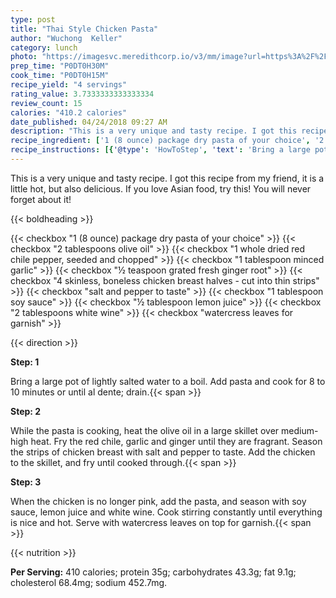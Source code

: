 ```yaml
---
type: post
title: "Thai Style Chicken Pasta"
author: "Wuchong  Keller"
category: lunch
photo: "https://imagesvc.meredithcorp.io/v3/mm/image?url=https%3A%2F%2Fimages.media-allrecipes.com%2Fuserphotos%2F781255.jpg"
prep_time: "P0DT0H30M"
cook_time: "P0DT0H15M"
recipe_yield: "4 servings"
rating_value: 3.7333333333333334
review_count: 15
calories: "410.2 calories"
date_published: 04/24/2018 09:27 AM
description: "This is a very unique and tasty recipe. I got this recipe from my friend, it is a little hot, but also delicious. If you love Asian food, try this! You will never forget about it!"
recipe_ingredient: ['1 (8 ounce) package dry pasta of your choice', '2 tablespoons olive oil', '1 whole dried red chile pepper, seeded and chopped', '1 tablespoon minced garlic', '½ teaspoon grated fresh ginger root', '4 skinless, boneless chicken breast halves - cut into thin strips', 'salt and pepper to taste', '1 tablespoon soy sauce', '½ tablespoon lemon juice', '2 tablespoons white wine', 'watercress leaves for garnish']
recipe_instructions: [{'@type': 'HowToStep', 'text': 'Bring a large pot of lightly salted water to a boil. Add pasta and cook for 8 to 10 minutes or until al dente; drain.\n'}, {'@type': 'HowToStep', 'text': 'While the pasta is cooking, heat the olive oil in a large skillet over medium-high heat. Fry the red chile, garlic and ginger until they are fragrant. Season the strips of chicken breast with salt and pepper to taste. Add the chicken to the skillet, and fry  until cooked through.\n'}, {'@type': 'HowToStep', 'text': 'When the chicken is no longer pink, add the pasta, and season with soy sauce, lemon juice and white wine. Cook stirring constantly until everything is nice and hot. Serve with watercress leaves on top for garnish.\n'}]
---
```


This is a very unique and tasty recipe. I got this recipe from my friend, it is a little hot, but also delicious. If you love Asian food, try this! You will never forget about it! 

{{< boldheading >}}

{{< checkbox "1 (8 ounce) package dry pasta of your choice" >}}
{{< checkbox "2 tablespoons olive oil" >}}
{{< checkbox "1  whole dried red chile pepper, seeded and chopped" >}}
{{< checkbox "1 tablespoon minced garlic" >}}
{{< checkbox "½ teaspoon grated fresh ginger root" >}}
{{< checkbox "4  skinless, boneless chicken breast halves - cut into thin strips" >}}
{{< checkbox "salt and pepper to taste" >}}
{{< checkbox "1 tablespoon soy sauce" >}}
{{< checkbox "½ tablespoon lemon juice" >}}
{{< checkbox "2 tablespoons white wine" >}}
{{< checkbox "watercress leaves for garnish" >}}


{{< direction >}}

**Step: 1**

Bring a large pot of lightly salted water to a boil. Add pasta and cook for 8 to 10 minutes or until al dente; drain.{{< span >}}

**Step: 2**

While the pasta is cooking, heat the olive oil in a large skillet over medium-high heat. Fry the red chile, garlic and ginger until they are fragrant. Season the strips of chicken breast with salt and pepper to taste. Add the chicken to the skillet, and fry  until cooked through.{{< span >}}

**Step: 3**

When the chicken is no longer pink, add the pasta, and season with soy sauce, lemon juice and white wine. Cook stirring constantly until everything is nice and hot. Serve with watercress leaves on top for garnish.{{< span >}}

{{< nutrition >}}

**Per Serving:** 410 calories; protein 35g; carbohydrates 43.3g; fat 9.1g; cholesterol 68.4mg; sodium 452.7mg.